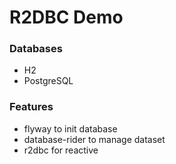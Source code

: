 R2DBC Demo
==========

### Databases

* H2
* PostgreSQL

### Features

* flyway to init database
* database-rider to manage dataset
* r2dbc for reactive
